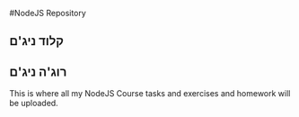 #NodeJS Repository

## קלוד ניג'ם

## רוג'ה ניג'ם

This is where all my NodeJS Course tasks and exercises and homework will be uploaded.
